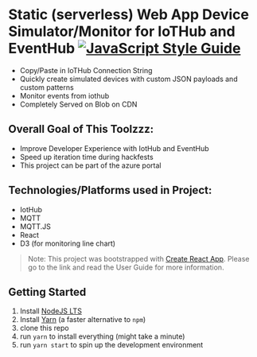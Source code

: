 # Static (serverless) Web App Device Simulator/Monitor for IoTHub and EventHub  [![JavaScript Style Guide](https://img.shields.io/badge/code_style-standard-brightgreen.svg)](https://standardjs.com)

- Copy/Paste in IoTHub Connection String 
- Quickly create simulated devices with custom JSON payloads and custom patterns 
- Monitor events from iothub 
- Completely Served on Blob on CDN

## Overall Goal of This Toolzzz: 
- Improve Developer Experience with IotHub and EventHub
- Speed up iteration time during hackfests 
- This project can be part of the azure portal 

## Technologies/Platforms used in Project: 
- IotHub 
- MQTT 
- MQTT.JS 
- React 
- D3 (for monitoring line chart)

> Note: This project was bootstrapped with [Create React App](https://github.com/facebookincubator/create-react-app).  Please go to the link and read the User Guide for more information.

## Getting Started
1. Install [NodeJS LTS](https://nodejs.org)
2. Install [Yarn](https://yarnpkg.com) (a faster alternative to `npm`)
3. clone this repo
4. run `yarn` to install everything (might take a minute)
5. run `yarn start` to spin up the development environment
